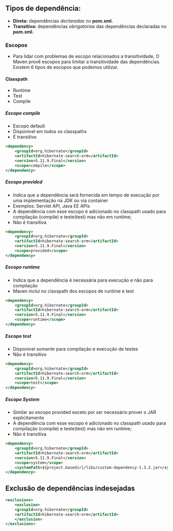 ## Tipos de dependência:
- **Direta:** dependências *declaradas* no **pom.xml.**
- **Transitiva:** dependências *obrigatórias* das dependências declaradas no **pom.xml.** 
### Escopos 
- Para lidar com problemas de escopo relacionados a transitividade, O Maven provê escopos para limitar a transitividade das dependências. Existem 6 tipos de escopos que podemos utilizar.
#### Classpath
- Runtime 
- Test 
- Compile 
##### Escopo compile 
- Escopo default 
- Disponível em todos os classpaths
- É transitivo
```xml
<dependency>
	<groupId>org.hibernate</groupId>
	<artifactId>hibernate-search-orm</artifactId>
	<version>5.11.9.Final</version>
	<scope>compile</scope>
</dependency>
```
##### Escopo provided 
- Indica que a dependência será fornecida em tempo de execução por uma implementação na JDK ou via container 
- Exemplos: Servlet API, Java EE APIs
- A dependência com esse escopo é adicionado no classpath usado para compilação (compile) e teste(test) mas não em runtime;
- Não é transitiva
```xml
<dependency>
	<groupId>org.hibernate</groupId>
	<artifactId>hibernate-search-orm</artifactId>
	<version>5.11.9.Final</version>
	<scope>provided</scope>
</dependency>
```
##### Escopo runtime 
- Indica que a dependência é necessária para execução e não para compilação
- Maven inclui no classpath dos escopos de runtime e test 
```xml
<dependency>
	<groupId>org.hibernate</groupId>
	<artifactId>hibernate-search-orm</artifactId>
	<version>5.11.9.Final</version>
	<scope>runtime</scope>
</dependency>
```
##### Escopo test 
- Disponível somente para compilação e execução de testes
- Não é transitivo
```xml
<dependency>
	<groupId>org.hibernate</groupId>
	<artifactId>hibernate-search-orm</artifactId>
	<version>5.11.9.Final</version>
	<scope>test</scope>
</dependency>
```

##### Escopo System
- Similar ao escopo provided exceto por ser necessário prover o JAR explicitamente
- A dependência com esse escopo é adicionado no classpath usado para compilação (compile) e teste(test) mas não em runtime;
- Não é transitiva 
```xml
<dependency>
	<groupId>org.hibernate</groupId>
	<artifactId>hibernate-search-orm</artifactId>
	<version>5.11.9.Final</version>
	<scope>system</scope>
	<systemPath>${project.basedir}/libs/custom-dependency-1.3.2.jar</systemPath>
</dependency>
```

## Exclusão de dependências indesejadas
```xml
<exclusions>
	<exclusion>
	<groupId>org.hibernate</groupId>
	<artifactId>hibernate-search-orm</artifactId>
	</exclusion>
</exclusions>
```